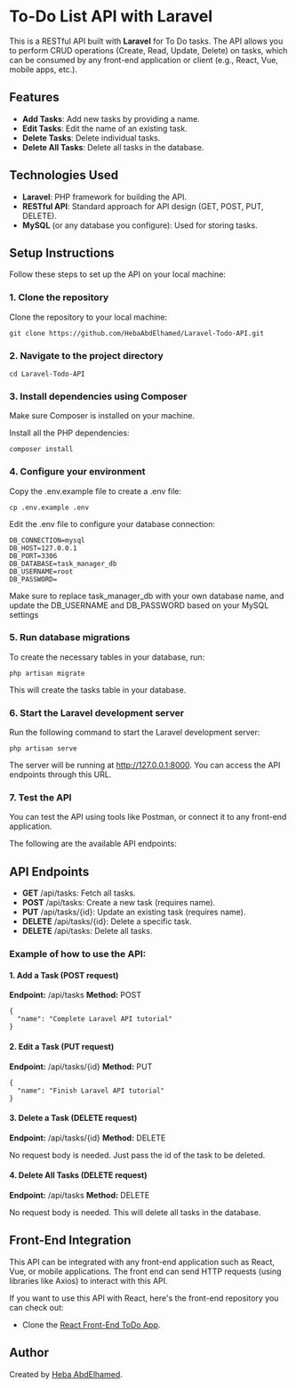 # To-Do List API with Laravel

This is a RESTful API built with **Laravel** for To Do tasks. The API allows you to perform CRUD operations (Create, Read, Update, Delete) on tasks, which can be consumed by any front-end application or client (e.g., React, Vue, mobile apps, etc.).

## Features

- **Add Tasks**: Add new tasks by providing a name.
- **Edit Tasks**: Edit the name of an existing task.
- **Delete Tasks**: Delete individual tasks.
- **Delete All Tasks**: Delete all tasks in the database.

## Technologies Used

- **Laravel**: PHP framework for building the API.
- **RESTful API**: Standard approach for API design (GET, POST, PUT, DELETE).
- **MySQL** (or any database you configure): Used for storing tasks.

## Setup Instructions

Follow these steps to set up the API on your local machine:

### 1. Clone the repository

Clone the repository to your local machine:

    git clone https://github.com/HebaAbdElhamed/Laravel-Todo-API.git


### 2. Navigate to the project directory

    cd Laravel-Todo-API


### 3. Install dependencies using Composer

Make sure Composer is installed on your machine.

Install all the PHP dependencies:

    composer install


### 4. Configure your environment


Copy the .env.example file to create a .env file:

    cp .env.example .env

Edit the .env file to configure your database connection:

   
    DB_CONNECTION=mysql
    DB_HOST=127.0.0.1
    DB_PORT=3306
    DB_DATABASE=task_manager_db
    DB_USERNAME=root
    DB_PASSWORD=

Make sure to replace task_manager_db with your own database name, and update the DB_USERNAME and DB_PASSWORD based on your MySQL settings


### 5.  Run database migrations

To create the necessary tables in your database, run:

    php artisan migrate
    
This will create the tasks table in your database.

### 6. Start the Laravel development server

Run the following command to start the Laravel development server:

    php artisan serve

The server will be running at http://127.0.0.1:8000. You can access the API endpoints through this URL.

### 7. Test the API

You can test the API using tools like Postman, or connect it to any front-end application.

The following are the available API endpoints:

## API Endpoints
- **GET** /api/tasks: Fetch all tasks.
- **POST** /api/tasks: Create a new task (requires name).
- **PUT** /api/tasks/{id}: Update an existing task (requires name).
- **DELETE** /api/tasks/{id}: Delete a specific task.
- **DELETE** /api/tasks: Delete all tasks.

  
### Example of how to use the API:

#### 1. Add a Task (POST request)
**Endpoint:** /api/tasks
**Method:** POST

    
    {
      "name": "Complete Laravel API tutorial"
    }

    
#### 2. Edit a Task (PUT request)
**Endpoint:** /api/tasks/{id}
**Method:** PUT

    {
      "name": "Finish Laravel API tutorial"
    }

    
#### 3. Delete a Task (DELETE request)
**Endpoint:** /api/tasks/{id}
**Method:** DELETE

No request body is needed. Just pass the id of the task to be deleted.

#### 4. Delete All Tasks (DELETE request)
**Endpoint:** /api/tasks
**Method:** DELETE

No request body is needed. This will delete all tasks in the database.

## Front-End Integration
This API can be integrated with any front-end application such as React, Vue, or mobile applications. The front end can send HTTP requests (using libraries like Axios) to interact with this API.

If you want to use this API with React, here's the front-end repository you can check out:


- Clone the [React Front-End ToDo App](https://github.com/HebaAbdElhamed/To-Do-List).


## Author
Created by [Heba AbdElhamed](https://github.com/HebaAbdElhamed).

